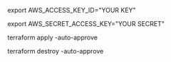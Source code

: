 export AWS_ACCESS_KEY_ID="YOUR KEY"

export AWS_SECRET_ACCESS_KEY="YOUR SECRET"

terraform apply -auto-approve

terraform destroy -auto-approve
